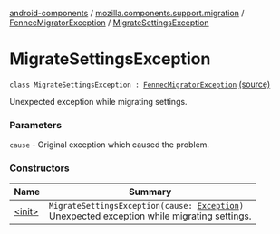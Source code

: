 [android-components](../../../index.md) / [mozilla.components.support.migration](../../index.md) / [FennecMigratorException](../index.md) / [MigrateSettingsException](./index.md)

# MigrateSettingsException

`class MigrateSettingsException : `[`FennecMigratorException`](../index.md) [(source)](https://github.com/mozilla-mobile/android-components/blob/master/components/support/migration/src/main/java/mozilla/components/support/migration/FennecMigrator.kt#L179)

Unexpected exception while migrating settings.

### Parameters

`cause` - Original exception which caused the problem.

### Constructors

| Name | Summary |
|---|---|
| [&lt;init&gt;](-init-.md) | `MigrateSettingsException(cause: `[`Exception`](https://kotlinlang.org/api/latest/jvm/stdlib/kotlin/-exception/index.html)`)`<br>Unexpected exception while migrating settings. |
